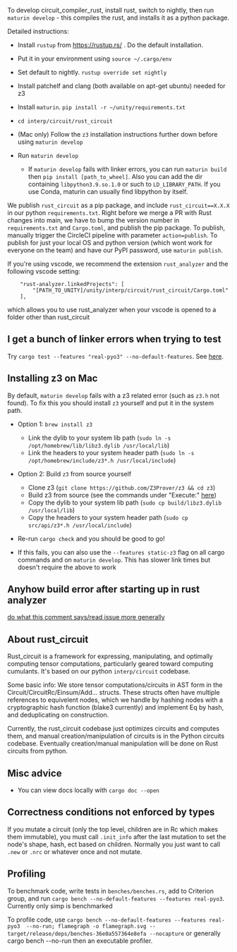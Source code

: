 To develop circuit_compiler_rust, install rust, switch to nightly, then run `maturin develop` - this compiles the rust, and installs it as a python package.

Detailed instructions:
- Install `rustup` from https://rustup.rs/ . Do the default installation.
- Put it in your environment using `source ~/.cargo/env`
- Set default to nightly. `rustup override set nightly`
- Install patchelf and clang (both available on apt-get ubuntu) needed for z3
- Install `maturin`. `pip install -r ~/unity/requirements.txt`

- `cd interp/circuit/rust_circuit`
- (Mac only) Follow the `z3` installation instructions further down before using `maturin develop`
- Run `maturin develop`
  - If `maturin develop` fails with linker errors, you can run `maturin build` then `pip install [path_to_wheel]`. Also you can add the dir containing `libpython3.9.so.1.0` or such to `LD_LIBRARY_PATH`. If you use Conda, maturin can usually find libpython by itself.

  
We publish `rust_circuit` as a pip package, and include `rust_circuit==X.X.X` in our python `requirements.txt`. Right before we merge a PR with Rust changes into main, we have to bump the version number in `requirements.txt` and `Cargo.toml`, and publish the pip package. To publish, manually trigger the CircleCI pipeline with parameter `action=publish`. To publish for just your local OS and python version (which wont work for everyone on the team) and have our PyPI password, use `maturin publish`.

If you're using vscode, we recommend the extension `rust_analyzer` and the following vscode setting:
```
    "rust-analyzer.linkedProjects": [
        "[PATH_TO_UNITY]/unity/interp/circuit/rust_circuit/Cargo.toml"
    ],
```
which allows you to use rust_analyzer when your vscode is opened to a folder other than rust_circuit

## I get a bunch of linker errors when trying to test

Try `cargo test --features "real-pyo3" --no-default-features`. See [here](https://pyo3.rs/latest/faq.html#i-cant-run-cargo-test-im-having-linker-issues-like-symbol-not-found-or-undefined-reference-to-_pyexc_systemerror).

## Installing z3 on Mac

By default, `maturin develop` fails with a z3 related error (such as `z3.h` not found). To fix this you should install `z3` yourself and put it in the system path.

* Option 1: `brew install z3`
  * Link the dylib to your system lib path (`sudo ln -s /opt/homebrew/lib/libz3.dylib /usr/local/lib`)
  * Link the headers to your system header path (`sudo ln -s /opt/homebrew/include/z3*.h /usr/local/include`)

* Option 2: Build `z3` from source yourself
  * Clone z3 (`git clone https://github.com/Z3Prover/z3 && cd z3`)
  * Build z3 from source (see the commands under "Execute:" [here](https://github.com/Z3Prover/z3#building-z3-using-make-and-gccclang))
  * Copy the dylib to your system lib path (`sudo cp build/libz3.dylib /usr/local/lib`)
  * Copy the headers to your system header path (`sudo cp src/api/z3*.h /usr/local/include`)

* Re-run `cargo check` and you should be good to go!
* If this fails, you can also use the `--features static-z3` flag on all cargo commands and on `maturin develop`. This has slower link times but doesn't require the above to work

## Anyhow build error after starting up in rust analyzer

[do what this comment says/read issue more generally](https://github.com/dtolnay/anyhow/issues/250#issuecomment-1209629746)

## About rust_circuit

Rust_circuit is a framework for expressing, manipulating, and optimally computing tensor computations, particularly geared toward computing cumulants. It's based on our python `interp/circuit` codebase. 

Some basic info: We store tensor computations/circuits in AST form in the Circuit/CircuitRc/Einsum/Add... structs. These structs often have multiple references to equivelent nodes, which we handle by hashing nodes with a cryptographic hash function (blake3 currently) and implement Eq by hash, and deduplicating on construction.

Currently, the rust_circuit codebase just optimizes circuits and computes them, and manual creation/manipulation of circuits is in the Python circuits codebase. Eventually creation/manual manipulation will be done on Rust circuits from python.

## Misc advice

- You can view docs locally with `cargo doc --open`

## Correctness conditions not enforced by types

If you mutate a circuit (only the top level, children are in Rc which makes them immutable), you must call `.init_info` after the last mutation to set the node's shape, hash, ect based on children. Normally you just want to call `.new` or `.nrc` or whatever once and not mutate.

## Profiling

To benchmark code, write tests in `benches/benches.rs`, add to Criterion group, and run `cargo bench --no-default-features --features real-pyo3`. 
Currently only simp is benchmarked

To profile code, use
`cargo bench --no-default-features --features real-pyo3  --no-run; flamegraph -o flamegraph.svg --  target/release/deps/benches-36e0a557364e8efa --nocapture`
or generally cargo bench --no-run then an executable profiler.
